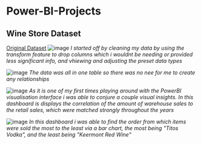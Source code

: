 # Power-BI-Projects

## Wine Store Dataset
[Original Dataset]()
![image](https://github.com/user-attachments/assets/c4364539-866b-4938-992a-4541458053c5)
*I started off by cleaning my data by using the transform feature to drop columns which i wouldnt be needing or provided less significant info, and vhiewing and adjusting the preset data types*

![image](https://github.com/user-attachments/assets/e65c3509-8bb9-45fb-b011-a88db86074bd)
*The data was all in one table so there was no nee for me to create any relationships*

![image](https://github.com/user-attachments/assets/770f7f04-9ec5-4531-9e6f-fd7f4e273d49)
*As it is one of my first times playing around with the PowerBI visualisation interface i was able to conjure a couple visual insights. In this dashboard is displays the correlation of the amount of warehouse sales to the retail sales, which were matched strongly throughout the years*

![image](https://github.com/user-attachments/assets/154bf814-7da0-400d-bbd5-2836633a9b5d)
*In this dashboard i was able to find the order from which items were sold the most to the least via a bar chart, the most being "Titos Vodka", and the least being "Keermont Red Wine"*

